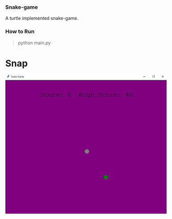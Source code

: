 ### Snake-game

A turtle implemented snake-game.

### How to Run
>python main.py

# Snap

<img src="demo.png" alt="Snake-game-Screenshot">